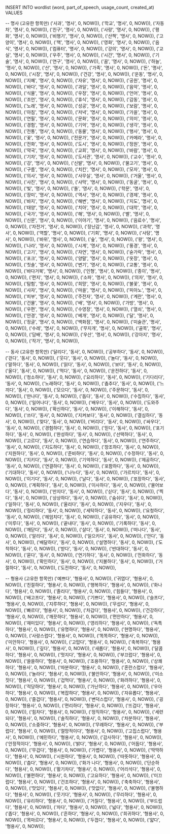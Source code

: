 INSERT INTO wordlist (word, part_of_speech, usage_count, created_at) VALUES

-- 명사 (고유한 항목만)
('사과', '명사', 0, NOW()),
('학교', '명사', 0, NOW()),
('자동차', '명사', 0, NOW()),
('친구', '명사', 0, NOW()),
('사랑', '명사', 0, NOW()),
('평화', '명사', 0, NOW()),
('비행기', '명사', 0, NOW()),
('산책', '명사', 0, NOW()),
('고양이', '명사', 0, NOW()),
('책', '명사', 0, NOW()),
('영화', '명사', 0, NOW()),
('음식', '명사', 0, NOW()),
('컴퓨터', '명사', 0, NOW()),
('강의', '명사', 0, NOW()),
('교실', '명사', 0, NOW()),
('우주', '명사', 0, NOW()),
('시간', '명사', 0, NOW()),
('기술', '명사', 0, NOW()),
('연구', '명사', 0, NOW()),
('꿈', '명사', 0, NOW()),
('하늘', '명사', 0, NOW()),
('산', '명사', 0, NOW()),
('가족', '명사', 0, NOW()),
('돈', '명사', 0, NOW()),
('시장', '명사', 0, NOW()),
('건강', '명사', 0, NOW()),
('운동', '명사', 0, NOW()),
('지혜', '명사', 0, NOW()),
('자유', '명사', 0, NOW()),
('공원', '명사', 0, NOW()),
('바다', '명사', 0, NOW()),
('과일', '명사', 0, NOW()),
('음악', '명사', 0, NOW()),
('식물', '명사', 0, NOW()),
('우정', '명사', 0, NOW()),
('언어', '명사', 0, NOW()),
('조언', '명사', 0, NOW()),
('휴식', '명사', 0, NOW()),
('감동', '명사', 0, NOW()),
('노래', '명사', 0, NOW()),
('성공', '명사', 0, NOW()),
('보람', '명사', 0, NOW()),
('아침', '명사', 0, NOW()),
('저녁', '명사', 0, NOW()),
('가을', '명사', 0, NOW()),
('연필', '명사', 0, NOW()),
('문화', '명사', 0, NOW()),
('의미', '명사', 0, NOW()),
('경험', '명사', 0, NOW()),
('기억', '명사', 0, NOW()),
('생각', '명사', 0, NOW()),
('전통', '명사', 0, NOW()),
('동물', '명사', 0, NOW()),
('행사', '명사', 0, NOW()),
('꽃', '명사', 0, NOW()),
('전문가', '명사', 0, NOW()),
('카메라', '명사', 0, NOW()),
('전화', '명사', 0, NOW()),
('도시', '명사', 0, NOW()),
('정원', '명사', 0, NOW()),
('약국', '명사', 0, NOW()),
('교회', '명사', 0, NOW()),
('바람', '명사', 0, NOW()),
('기차', '명사', 0, NOW()),
('도서관', '명사', 0, NOW()),
('교수', '명사', 0, NOW()),
('강', '명사', 0, NOW()),
('신발', '명사', 0, NOW()),
('물고기', '명사', 0, NOW()),
('구름', '명사', 0, NOW()),
('치킨', '명사', 0, NOW()),
('모자', '명사', 0, NOW()),
('의사', '명사', 0, NOW()),
('사무실', '명사', 0, NOW()),
('거울', '명사', 0, NOW()),
('사진', '명사', 0, NOW()),
('사막', '명사', 0, NOW()),
('동굴', '명사', 0, NOW()),
('빛', '명사', 0, NOW()),
('돌', '명사', 0, NOW()),
('학문', '명사', 0, NOW()),
('장미', '명사', 0, NOW()),
('역사', '명사', 0, NOW()),
('경제', '명사', 0, NOW()),
('바지', '명사', 0, NOW()),
('해변', '명사', 0, NOW()),
('지도', '명사', 0, NOW()),
('태양', '명사', 0, NOW()),
('치아', '명사', 0, NOW()),
('대학', '명사', 0, NOW()),
('국가', '명사', 0, NOW()),
('해', '명사', 0, NOW()),
('별', '명사', 0, NOW()),
('신문', '명사', 0, NOW()),
('이야기', '명사', 0, NOW()),
('음료수', '명사', 0, NOW()),
('자전거', '명사', 0, NOW()),
('장난감', '명사', 0, NOW()),
('과학', '명사', 0, NOW()),
('역할', '명사', 0, NOW()),
('기회', '명사', 0, NOW()),
('사탕', '명사', 0, NOW()),
('바위', '명사', 0, NOW()),
('숲', '명사', 0, NOW()),
('왕', '명사', 0, NOW()),
('나라', '명사', 0, NOW()),
('시계', '명사', 0, NOW()),
('풍경', '명사', 0, NOW()),
('고기', '명사', 0, NOW()),
('자연', '명사', 0, NOW()),
('숟가락', '명사', 0, NOW()),
('포크', '명사', 0, NOW()),
('양말', '명사', 0, NOW()),
('옷장', '명사', 0, NOW()),
('칫솔', '명사', 0, NOW()),
('변기', '명사', 0, NOW()),
('교통', '명사', 0, NOW()),
('바다거북', '명사', 0, NOW()),
('인형', '명사', 0, NOW()),
('종이', '명사', 0, NOW()),
('편지', '명사', 0, NOW()),
('소파', '명사', 0, NOW()),
('의자', '명사', 0, NOW()),
('탐험', '명사', 0, NOW()),
('희망', '명사', 0, NOW()),
('불꽃', '명사', 0, NOW()),
('사자', '명사', 0, NOW()),
('마을', '명사', 0, NOW()),
('피아노', '명사', 0, NOW()),
('피부', '명사', 0, NOW()),
('주전자', '명사', 0, NOW()),
('계란', '명사', 0, NOW()),
('건물', '명사', 0, NOW()),
('배', '명사', 0, NOW()),
('가방', '명사', 0, NOW()),
('우편', '명사', 0, NOW()),
('수영장', '명사', 0, NOW()),
('열쇠', '명사', 0, NOW()),
('안경', '명사', 0, NOW()),
('베개', '명사', 0, NOW()),
('달', '명사', 0, NOW()),
('정글', '명사', 0, NOW()),
('백화점', '명사', 0, NOW()),
('미술관', '명사', 0, NOW()),
('수레', '명사', 0, NOW()),
('무지개', '명사', 0, NOW()),
('골목', '명사', 0, NOW()),
('담배', '명사', 0, NOW()),
('우산', '명사', 0, NOW()),
('강아지', '명사', 0, NOW()),
('작가', '명사', 0, NOW()),

-- 동사 (고유한 항목만)
('달리다', '동사', 0, NOW()),
('공부하다', '동사', 0, NOW()),
('걷다', '동사', 0, NOW()),
('웃다', '동사', 0, NOW()),
('놀다', '동사', 0, NOW()),
('말하다', '동사', 0, NOW()),
('읽다', '동사', 0, NOW()),
('보다', '동사', 0, NOW()),
('울다', '동사', 0, NOW()),
('먹다', '동사', 0, NOW()),
('운전하다', '동사', 0, NOW()),
('청소하다', '동사', 0, NOW()),
('요리하다', '동사', 0, NOW()),
('기다리다', '동사', 0, NOW()),
('노래하다', '동사', 0, NOW()),
('춤추다', '동사', 0, NOW()),
('느끼다', '동사', 0, NOW()),
('모으다', '동사', 0, NOW()),
('주문하다', '동사', 0, NOW()),
('만나다', '동사', 0, NOW()),
('돕다', '동사', 0, NOW()),
('수집하다', '동사', 0, NOW()),
('일어나다', '동사', 0, NOW()),
('배우다', '동사', 0, NOW()),
('도와주다', '동사', 0, NOW()),
('확신하다', '동사', 0, NOW()),
('이해하다', '동사', 0, NOW()),
('쓰다', '동사', 0, NOW()),
('지켜보다', '동사', 0, NOW()),
('결심하다', '동사', 0, NOW()),
('찾다', '동사', 0, NOW()),
('버리다', '동사', 0, NOW()),
('싸우다', '동사', 0, NOW()),
('경험하다', '동사', 0, NOW()),
('믿다', '동사', 0, NOW()),
('포기하다', '동사', 0, NOW()),
('완성하다', '동사', 0, NOW()),
('선택하다', '동사', 0, NOW()),
('고르다', '동사', 0, NOW()),
('연습하다', '동사', 0, NOW()),
('연주하다', '동사', 0, NOW()),
('지도하다', '동사', 0, NOW()),
('창조하다', '동사', 0, NOW()),
('지원하다', '동사', 0, NOW()),
('준비하다', '동사', 0, NOW()),
('수정하다', '동사', 0, NOW()),
('지키다', '동사', 0, NOW()),
('기억하다', '동사', 0, NOW()),
('제공하다', '동사', 0, NOW()),
('연결하다', '동사', 0, NOW()),
('포함하다', '동사', 0, NOW()),
('기대하다', '동사', 0, NOW()),
('나누다', '동사', 0, NOW()),
('가르치다', '동사', 0, NOW()),
('이기다', '동사', 0, NOW()),
('날다', '동사', 0, NOW()),
('포장하다', '동사', 0, NOW()),
('계획하다', '동사', 0, NOW()),
('이사하다', '동사', 0, NOW()),
('물어보다', '동사', 0, NOW()),
('만지다', '동사', 0, NOW()),
('싣다', '동사', 0, NOW()),
('찍다', '동사', 0, NOW()),
('상상하다', '동사', 0, NOW()),
('숨쉬다', '동사', 0, NOW()),
('일하다', '동사', 0, NOW()),
('울리다', '동사', 0, NOW()),
('지우다', '동사', 0, NOW()),
('정리하다', '동사', 0, NOW()),
('세탁하다', '동사', 0, NOW()),
('요청하다', '동사', 0, NOW()),
('헤엄치다', '동사', 0, NOW()),
('공유하다', '동사', 0, NOW()),
('미루다', '동사', 0, NOW()),
('끝내다', '동사', 0, NOW()),
('기록하다', '동사', 0, NOW()),
('깨닫다', '동사', 0, NOW()),
('살다', '동사', 0, NOW()),
('떠나다', '동사', 0, NOW()),
('알리다', '동사', 0, NOW()),
('일으키다', '동사', 0, NOW()),
('안다', '동사', 0, NOW()),
('배달하다', '동사', 0, NOW()),
('설명하다', '동사', 0, NOW()),
('도착하다', '동사', 0, NOW()),
('받다', '동사', 0, NOW()),
('반대하다', '동사', 0, NOW()),
('묻다', '동사', 0, NOW()),
('연기하다', '동사', 0, NOW()),
('전화하다', '동사', 0, NOW()),
('확인하다', '동사', 0, NOW()),
('지불하다', '동사', 0, NOW()),
('거절하다', '동사', 0, NOW()),
('도전하다', '동사', 0, NOW()),

-- 형용사 (고유한 항목만)
('예쁘다', '형용사', 0, NOW()),
('귀엽다', '형용사', 0, NOW()),
('친절하다', '형용사', 0, NOW()),
('행복하다', '형용사', 0, NOW()),
('화나다', '형용사', 0, NOW()),
('졸리다', '형용사', 0, NOW()),
('힘들다', '형용사', 0, NOW()),
('배고프다', '형용사', 0, NOW()),
('기쁘다', '형용사', 0, NOW()),
('슬프다', '형용사', 0, NOW()),
('지루하다', '형용사', 0, NOW()),
('무섭다', '형용사', 0, NOW()),
('빠르다', '형용사', 0, NOW()),
('차갑다', '형용사', 0, NOW()),
('건강하다', '형용사', 0, NOW()),
('깨끗하다', '형용사', 0, NOW()),
('편안하다', '형용사', 0, NOW()),
('재미있다', '형용사', 0, NOW()),
('영리하다', '형용사', 0, NOW()),
('독특하다', '형용사', 0, NOW()),
('유명하다', '형용사', 0, NOW()),
('현명하다', '형용사', 0, NOW()),
('사랑스럽다', '형용사', 0, NOW()),
('똑똑하다', '형용사', 0, NOW()),
('미안하다', '형용사', 0, NOW()),
('고맙다', '형용사', 0, NOW()),
('축복하다', '형용사', 0, NOW()),
('깊다', '형용사', 0, NOW()),
('새롭다', '형용사', 0, NOW()),
('달콤하다', '형용사', 0, NOW()),
('멋지다', '형용사', 0, NOW()),
('부끄럽다', '형용사', 0, NOW()),
('쓸쓸하다', '형용사', 0, NOW()),
('조용하다', '형용사', 0, NOW()),
('상쾌하다', '형용사', 0, NOW()),
('따분하다', '형용사', 0, NOW()),
('혼란스럽다', '형용사', 0, NOW()),
('놀라다', '형용사', 0, NOW()),
('불안하다', '형용사', 0, NOW()),
('미소짓다', '형용사', 0, NOW()),
('겁먹다', '형용사', 0, NOW()),
('화려하다', '형용사', 0, NOW()),
('적당하다', '형용사', 0, NOW()),
('가난하다', '형용사', 0, NOW()),
('우아하다', '형용사', 0, NOW()),
('복잡하다', '형용사', 0, NOW()),
('자유롭다', '형용사', 0, NOW()),
('즐겁다', '형용사', 0, NOW()),
('변덕스럽다', '형용사', 0, NOW()),
('굉장하다', '형용사', 0, NOW()),
('편리하다', '형용사', 0, NOW()),
('뜨겁다', '형용사', 0, NOW()),
('힘차다', '형용사', 0, NOW()),
('정직하다', '형용사', 0, NOW()),
('세련되다', '형용사', 0, NOW()),
('솔직하다', '형용사', 0, NOW()),
('차분하다', '형용사', 0, NOW()),
('소중하다', '형용사', 0, NOW()),
('무례하다', '형용사', 0, NOW()),
('부럽다', '형용사', 0, NOW()),
('절망적이다', '형용사', 0, NOW()),
('고집스럽다', '형용사', 0, NOW()),
('예민하다', '형용사', 0, NOW()),
('감사하다', '형용사', 0, NOW()),
('안정적이다', '형용사', 0, NOW()),
('밝다', '형용사', 0, NOW()),
('어둡다', '형용사', 0, NOW()),
('무겁다', '형용사', 0, NOW()),
('가볍다', '형용사', 0, NOW()),
('딱딱하다', '형용사', 0, NOW()),
('시원하다', '형용사', 0, NOW()),
('따뜻하다', '형용사', 0, NOW()),
('춥다', '형용사', 0, NOW()),
('화가 나다', '형용사', 0, NOW()),
('단순하다', '형용사', 0, NOW()),
('활기차다', '형용사', 0, NOW()),
('어리석다', '형용사', 0, NOW()),
('불편하다', '형용사', 0, NOW()),
('고요하다', '형용사', 0, NOW()),
('미끄럽다', '형용사', 0, NOW()),
('건조하다', '형용사', 0, NOW()),
('축축하다', '형용사', 0, NOW()),
('맛있다', '형용사', 0, NOW()),
('맛없다', '형용사', 0, NOW()),
('불행하다', '형용사', 0, NOW()),
('웃기다', '형용사', 0, NOW()),
('무리하다', '형용사', 0, NOW()),
('유리하다', '형용사', 0, NOW()),
('거칠다', '형용사', 0, NOW()),
('부드럽다', '형용사', 0, NOW()),
('차다', '형용사', 0, NOW()),
('넓다', '형용사', 0, NOW()),
('좁다', '형용사', 0, NOW()),
('흔하다', '형용사', 0, NOW()),
('희귀하다', '형용사', 0, NOW()),
('목마르다', '형용사', 0, NOW()),
('두껍다', '형용사', 0, NOW()),
('얇다', '형용사', 0, NOW());

